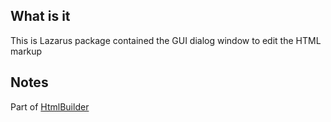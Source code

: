 ## What is it

This is Lazarus package contained the GUI dialog window to edit the HTML markup

## Notes

Part of [HtmlBuilder](https://github.com/artnazarov/htmlbuilder)
